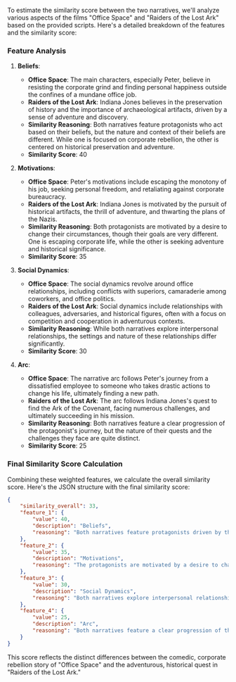To estimate the similarity score between the two narratives, we'll analyze various aspects of the films "Office Space" and "Raiders of the Lost Ark" based on the provided scripts. Here's a detailed breakdown of the features and the similarity score:

### Feature Analysis

1. **Beliefs**: 
   - **Office Space**: The main characters, especially Peter, believe in resisting the corporate grind and finding personal happiness outside the confines of a mundane office job.
   - **Raiders of the Lost Ark**: Indiana Jones believes in the preservation of history and the importance of archaeological artifacts, driven by a sense of adventure and discovery.
   - **Similarity Reasoning**: Both narratives feature protagonists who act based on their beliefs, but the nature and context of their beliefs are different. While one is focused on corporate rebellion, the other is centered on historical preservation and adventure.
   - **Similarity Score**: 40

2. **Motivations**:
   - **Office Space**: Peter's motivations include escaping the monotony of his job, seeking personal freedom, and retaliating against corporate bureaucracy.
   - **Raiders of the Lost Ark**: Indiana Jones is motivated by the pursuit of historical artifacts, the thrill of adventure, and thwarting the plans of the Nazis.
   - **Similarity Reasoning**: Both protagonists are motivated by a desire to change their circumstances, though their goals are very different. One is escaping corporate life, while the other is seeking adventure and historical significance.
   - **Similarity Score**: 35

3. **Social Dynamics**:
   - **Office Space**: The social dynamics revolve around office relationships, including conflicts with superiors, camaraderie among coworkers, and office politics.
   - **Raiders of the Lost Ark**: Social dynamics include relationships with colleagues, adversaries, and historical figures, often with a focus on competition and cooperation in adventurous contexts.
   - **Similarity Reasoning**: While both narratives explore interpersonal relationships, the settings and nature of these relationships differ significantly.
   - **Similarity Score**: 30

4. **Arc**:
   - **Office Space**: The narrative arc follows Peter's journey from a dissatisfied employee to someone who takes drastic actions to change his life, ultimately finding a new path.
   - **Raiders of the Lost Ark**: The arc follows Indiana Jones's quest to find the Ark of the Covenant, facing numerous challenges, and ultimately succeeding in his mission.
   - **Similarity Reasoning**: Both narratives feature a clear progression of the protagonist's journey, but the nature of their quests and the challenges they face are quite distinct.
   - **Similarity Score**: 25

### Final Similarity Score Calculation
Combining these weighted features, we calculate the overall similarity score. Here's the JSON structure with the final similarity score:

```json
{
    "similarity_overall": 33,
    "feature_1": {
        "value": 40,
        "description": "Beliefs",
        "reasoning": "Both narratives feature protagonists driven by their beliefs, but the context and nature of their beliefs differ significantly."
    },
    "feature_2": {
        "value": 35,
        "description": "Motivations",
        "reasoning": "The protagonists are motivated by a desire to change their circumstances, though their goals are very different, with one seeking escape from corporate life and the other pursuing adventure and historical preservation."
    },
    "feature_3": {
        "value": 30,
        "description": "Social Dynamics",
        "reasoning": "Both narratives explore interpersonal relationships, but the settings and nature of these relationships differ significantly, with one focused on office dynamics and the other on adventurous and competitive interactions."
    },
    "feature_4": {
        "value": 25,
        "description": "Arc",
        "reasoning": "Both narratives feature a clear progression of the protagonist's journey, but the nature of their quests and the challenges they face are quite distinct."
    }
}
```

This score reflects the distinct differences between the comedic, corporate rebellion story of "Office Space" and the adventurous, historical quest in "Raiders of the Lost Ark."